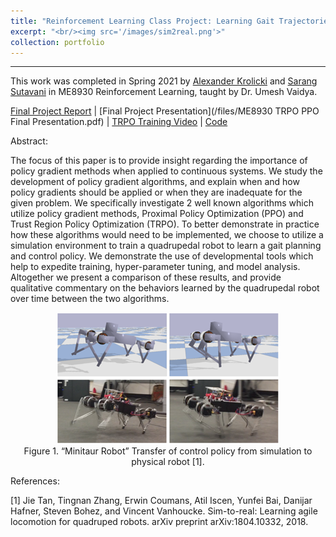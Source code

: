 ```yaml
---
title: "Reinforcement Learning Class Project: Learning Gait Trajectories for a Quadrupedal Robot"
excerpt: "<br/><img src='/images/sim2real.png'>"
collection: portfolio
---
```


------

This work was completed in Spring 2021 by [Alexander Krolicki](https://www.linkedin.com/in/agkrolicki/) and [Sarang Sutavani](https://www.linkedin.com/in/ssarang/) in ME8930 Reinforcement Learning, taught by Dr. Umesh Vaidya. 

[Final Project Report](/files/RL_Project__ME_8930_Krolicki_Sutavani.pdf) | [Final Project Presentation](/files/ME8930 TRPO PPO Final Presentation.pdf) | [TRPO Training Video](https://youtu.be/Z4BZgIL5d0Y) | [Code](https://colab.research.google.com/drive/14gOUZhOGHNf3ZvtpfUbgGGii3tcnbgbv?usp=sharing)

Abstract:

The focus of this paper is to provide insight regarding the importance of policy gradient methods when
applied to continuous systems. We study the development of policy gradient algorithms, and explain
when and how policy gradients should be applied or when they are inadequate for the given problem.
We specifically investigate 2 well known algorithms which utilize policy gradient methods, Proximal
Policy Optimization (PPO) and Trust Region Policy Optimization (TRPO). To better demonstrate
in practice how these algorithms would need to be implemented, we choose to utilize a simulation
environment to train a quadrupedal robot to learn a gait planning and control policy. We demonstrate
the use of developmental tools which help to expedite training, hyper-parameter tuning, and model
analysis. Altogether we present a comparison of these results, and provide qualitative commentary on
the behaviors learned by the quadrupedal robot over time between the two algorithms.

<p align="center">
<img src='/images/sim2real.png'>
<br>
Figure 1. “Minitaur Robot” Transfer of control policy from simulation to physical robot [1].
</p>

References:

[1] Jie Tan, Tingnan Zhang, Erwin Coumans, Atil Iscen, Yunfei Bai, Danijar Hafner, Steven Bohez, and Vincent Vanhoucke. Sim-to-real: Learning agile locomotion for quadruped robots. arXiv preprint arXiv:1804.10332, 2018. 